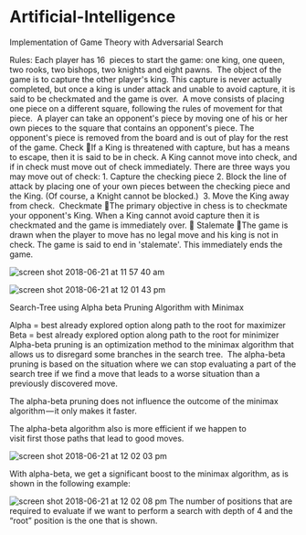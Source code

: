 # Artificial-Intelligence



Implementation of Game Theory with Adversarial Search

Rules:
Each player has 16  pieces to start the game: one king, one queen, two rooks, two bishops, two knights and eight pawns. 
The object of the game is to capture the other player's king. This capture is never actually completed, but once a king is under attack and unable to avoid capture, it is said to be checkmated and the game is over. 
A move consists of placing one piece on a different square, following the rules of movement for that piece.  A player can take an opponent's piece by moving one of his or her own pieces to the square that contains an opponent's piece. The opponent's piece is removed from the board and is out of play for the rest of the game. 
Check If a King is threatened with capture, but has a means to escape, then it is said to be in check. A King cannot move into check, and if in check must move out of check immediately. There are three ways you may move out of check:
	1. Capture the checking piece
	2. Block the line of attack by placing one of your own pieces between the 	    checking piece and the King. (Of course, a Knight cannot be blocked.) 
	3. Move the King away from check. 
Checkmate The primary objective in chess is to checkmate your opponent's King. When a King cannot avoid capture then it is checkmated and the game is immediately over. 
Stalemate The game is drawn when the player to move has no legal move and his king is not in check. The game is said to end in 'stalemate'. This immediately ends the game. 


![screen shot 2018-06-21 at 11 57 40 am](https://user-images.githubusercontent.com/28520902/41730808-b5366dca-754a-11e8-814b-89974a3bc5b1.png)

![screen shot 2018-06-21 at 12 01 43 pm](https://user-images.githubusercontent.com/28520902/41730919-079f1d0a-754b-11e8-8d7e-70f6bfd34615.png)

Search-Tree using Alpha beta Pruning Algorithm with Minimax

Alpha = best already explored option along path to the root for maximizer
Beta = best already explored option  along path to the root for minimizer
Alpha-beta pruning is an optimization method to the minimax algorithm that allows us to disregard some branches in the search tree. 
The alpha-beta pruning is based on the situation where we can stop evaluating a part of the search tree if we find a move that leads to a worse situation than a previously discovered move.

The alpha-beta pruning does not influence the outcome of the minimax algorithm — it only makes it faster.

The alpha-beta algorithm also is more efficient if we happen to visit first those paths that lead to good moves.

![screen shot 2018-06-21 at 12 02 03 pm](https://user-images.githubusercontent.com/28520902/41730921-08ffae12-754b-11e8-837e-6ac47fb29262.png)

With alpha-beta, we get a significant boost to the minimax algorithm, as is shown in the following example:

![screen shot 2018-06-21 at 12 02 08 pm](https://user-images.githubusercontent.com/28520902/41730925-0a5f1158-754b-11e8-94ae-9da3dab34d32.png)
The number of positions that are required
 to evaluate if we want to perform a search
 with depth of 4 and the “root” position
 is the one that is shown.
